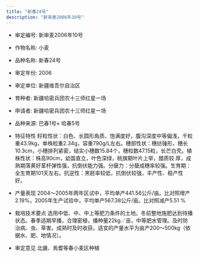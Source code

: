 ```yaml
---
title: "新春24号"
description: "新审麦2006年10号"
---
```

* 审定编号:  新审麦2006年10号

*  作物名称:  小麦

*  品种名称:  新春24号

*  审定年份:  2006

*  审定单位:  新疆维吾尔自治区

* 育种者:  新疆哈密兵团农十三师红星一场

*  申请者:  新疆哈密兵团农十三师红星一场

*  品种来源:  巴春1号× 哈春5号

*  特征特性
籽粒性状：白色、长圆形角质、饱满度好，腹沟深度中等偏浅，千粒重43.9kg，单株粒重2.34g，容重790g/L左右。穗部性状：穗纺锤形，穗长10.3cm，小穗排列紧密，结实小穗数15.84个，穗粒数47.15粒，长芒白壳。植株性状：株高90cm，幼苗直立，叶色深绿，桃旗期叶片上举，腊质较 厚，成熟期落黄好茎杆弹性强，抗倒伏能力强。分蘖力：分蘖成穗率较强。生育期：全生育期101天左右。抗逆性：黑胚率较低，抗倒伏较强，丰产性、稳产性好。

*  产量表现
2004～2005年两年区试中，平均单产441.56公斤/亩。比对照增产2.19%，2005年生产试验中，平均单产567.38公斤/亩。比对照减产5.51 %

*  栽培技术要点
选用中低、中、中上等肥力条件的土地。冬前整地施肥达到待播状态。春季适期早播，合理密植，播种量22kg／亩，中等肥水管理。及时防治病、虫、草害。成熟时及时收获。适宜的产量水平为亩产200～500kg（依据水、肥、地情况）。

*  审定意见
北疆、焉耆等春小麦区种植

